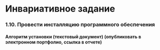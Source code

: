 # Инвариативное задание
### 1.10. Провести инсталляцию программного обеспечения

#### Алгоритм установки (текстовый документ) (опубликовать в электронном портфолио, ссылка в отчете)
